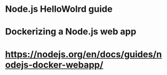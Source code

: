#
# Node.js HelloWolrd guide 
# Dockerizing a Node.js web app
# https://nodejs.org/en/docs/guides/nodejs-docker-webapp/
#
